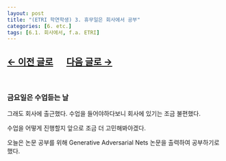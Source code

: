 ```yaml
---
layout: post
title: "(ETRI 학연학생) 3. 휴무일은 회사에서 공부"
categories: [6. etc.]
tags: [6.1. 회사에서, f.a. ETRI]
---
```


## [←  이전 글로](https://maizer2.github.io/6.%20etc2022/03/03/(ETRI-학연학생)-2.html) 　 [다음 글로 →](https://maizer2.github.io/6.%20etc2022/03/07/(ETRI-학연학생)-4.html)

<br/>

### 금요일은 수업듣는 날

그래도 회사에 출근했다. 수업을 들어야하다보니 회사에 있기는 조금 불편했다.

수업을 어떻게 진행할지 앞으로 조금 더 고민해봐야겠다.

오늘은 논문 공부를 위해 Generative Adversarial Nets 논문을 출력하여 공부하기로 했다.
